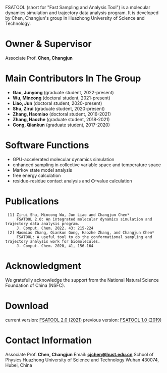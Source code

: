 FSATOOL (short for "Fast Sampling and Analysis Tool") is a molecular dynamics simulation and trajectory data analysis program. It is developed by Chen, Changjun's group in Huazhong University of Science and Technology.

# Owner & Supervisor

Associate Prof. **Chen, Changjun**

# Main Contributors In The Group

* **Gao, Junyong** (graduate student, 2022-present)
* **Wu, Mincong** (doctoral student, 2021-present)
* **Liao, Jun** (doctoral student, 2020-present)
* **Shu, Zirui** (graduate student, 2020-present)
* **Zhang, Haomiao** (doctoral student, 2016-2021)
* **Zhang, Haozhe** (graduate student, 2018-2021)
* **Gong, Qiankun** (graduate student, 2017-2020)

# Software Functions

* GPU-accelerated molecular dynamics simulation
* enhanced sampling in collective variable space and temperature space
* Markov state model analysis
* free energy calculation
* residue-residue contact analysis and Φ-value calculation

# Publications
```
 [1] Zirui Shu, Mincong Wu, Jun Liao and Changjun Chen*                                           
     FSATOOL 2.0: An integrated molecular dynamics simulation and trajectory data analysis program. 
     J. Comput. Chem. 2022. 43: 215-224                                                             
 [2] Haomiao Zhang, Qiankun Gong, Haozhe Zhang, and Changjun Chen*                                  
     FSATOOL: A useful tool to do the conformational sampling and trajectory analysis work for biomolecules.                                                                              
     J. Comput. Chem. 2020, 41, 156-164              
```
# Acknowledgment

We gratefully acknowledge the support from the National Natural Science Foundation of China (NSFC).

# Download

current version:     [FSATOOL 2.0 (2021)](https://gitee.com/chen_changjun/fsatool-2.0)
previous version:    [FSATOOL 1.0 (2019)](https://fsatool.github.io/)

# Contact Information
  Associate Prof. **Chen, Changjun**
  Email: **cjchen@hust.edu.cn**
  School of Physics
  Huazhong University of Science and Technology
  Wuhan 430074, Hubei, China

